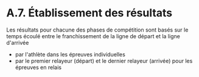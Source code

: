 # A.7. Établissement des résultats

Les résultats pour chacune des phases de compétition sont basés sur le temps écoulé entre le
franchissement de la ligne de départ et la ligne d'arrivée

- par l'athlète dans les épreuves individuelles
- par le premier relayeur (départ) et le dernier relayeur (arrivée) pour les épreuves en relais
